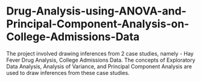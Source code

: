 # Drug-Analysis-using-ANOVA-and-Principal-Component-Analysis-on-College-Admissions-Data
The project involved drawing inferences from 2 case studies, namely - Hay Fever Drug Analysis, College Admissions Data. The concepts of Exploratory Data Analysis, Analysis of Variance, and Principal Component Analysis are used to draw inferences from these case studies.
